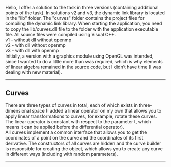 Hello, I offer a solution to the task in three versions (containing additional points of the task).
In solutions v2 and v3, the dynamic link library is located in the "lib" folder. 
The "curves" folder contains the project files for compiling the dynamic link library.
When starting the application, you need to copy the lib/curves.dll file to the folder with the application executable file. All source files were compiled using Visual C++.<br>
v1 - without dll without openmp<br>
v2 - with dll without openmp<br>
v3 - with dll with openmp<br>
Initially, a version with a graphics module using OpenGL was intended, since I wanted to do a little more than was required, which is why elements of linear algebra remained in the source code, but I didn’t have time (I was dealing with new material).
<hr>
<h2>Curves</h2>
There are three types of curves in total, each of which exists in three-dimensional space (I added a linear operator on my own that allows you to apply linear transformations to curves, for example, rotate these curves. The linear operator is constant with respect to the parameter t, which means it can be applied before the differential operator).<br>
All curves implement a common interface that allows you to get the coordinates of a point on the curve and the coordinates of its first derivative. The constructors of all curves are hidden and the curve builder is responsible for creating the object, which allows you to create any curve in different ways (including with random parameters).
<hr>
